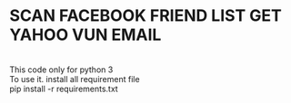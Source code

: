 <h1>SCAN FACEBOOK FRIEND LIST GET YAHOO VUN EMAIL</h1><br>
This code only for python 3<br>
To use it. install all requirement file<br>
pip install -r requirements.txt
